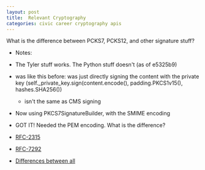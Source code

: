 ```yaml
---
layout: post
title:  Relevant Cryptography 
categories: civic career cryptography apis
---
```


What is the difference between PCKS7, PCKS12, and other signature stuff?

* Notes:
* The Tyler stuff works. The Python stuff doesn't (as of e5325b9)
* was like this before: was just directly signing the content with the private key (self._private_key.sign(content.encode(), padding.PKCS1v15(), hashes.SHA256())
  * isn't the same as CMS signing

* Now using PKCS7SignatureBuilder, with the SMIME encoding

* GOT IT! Needed the PEM encoding. What is the difference?

* [RFC-2315](https://tools.ietf.org/html/rfc2315.html)
* [RFC-7292](https://tools.ietf.org/html/rfc7292.html)
* [Differences between all](https://myonlineusb.wordpress.com/2011/06/19/what-are-the-differences-between-pem-der-p7bpkcs7-pfxpkcs12-certificates/)